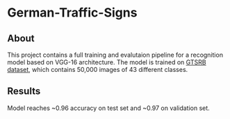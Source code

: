 # German-Traffic-Signs
## About
This project contains a full training and evalutaion pipeline for a recognition model based on VGG-16 architecture. The model is trained on [GTSRB dataset](https://www.kaggle.com/datasets/meowmeowmeowmeowmeow/gtsrb-german-traffic-sign), which contains 50,000 images of 43 different classes.

## Results
Model reaches ~0.96 accuracy on test set and ~0.97 on validation set.


